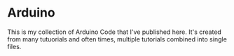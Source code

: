 # Arduino
This is my collection of Arduino Code that I've published here. It's created from many tutuorials and often times, multiple tutorials combined into single files.
